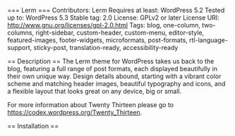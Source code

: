 === Lerm ===
Contributors: Lerm
Requires at least: WordPress 5.2
Tested up to: WordPress 5.3
Stable tag: 2.0
License: GPLv2 or later
License URI: http://www.gnu.org/licenses/gpl-2.0.html
Tags: blog, one-column, two-columns, right-sidebar, custom-header, custom-menu, editor-style, featured-images, footer-widgets, microformats, post-formats, rtl-language-support, sticky-post, translation-ready, accessibility-ready

== Description ==
The Lerm theme for WordPress takes us back to the blog, featuring a full range of post formats, each displayed beautifully in their own unique way. Design details abound, starting with a vibrant color scheme and matching header images, beautiful typography and icons, and a flexible layout that looks great on any device, big or small.

For more information about Twenty Thirteen please go to https://codex.wordpress.org/Twenty_Thirteen.

== Installation ==

